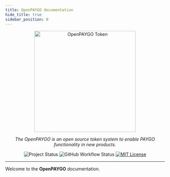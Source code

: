 ```yaml
---
title: OpenPAYGO documentation
hide_title: true
sidebar_position: 0
---
```


<p align="center">
  <a href="https://github.com/EnAccess/OpenPAYGO-Token">
    <img
      src="https://enaccess.org/wp-content/uploads/2024/02/OpenPAYGO_Suite_IsoLogo.png"
      alt="OpenPAYGO Token"
      width="320"
    >
  </a>
</p>
<p align="center">
    <em>The OpenPAYGO is an open source token system to enable PAYGO functionality in new products.</em>
</p>
<p align="center">
  <img
    alt="Project Status"
    src="https://img.shields.io/badge/Project%20Status-beta-orange"
  >
  <img
    alt="GitHub Workflow Status"
    src="https://img.shields.io/github/actions/workflow/status/EnAccess/OpenPAYGO-HDK/check-generic.yaml"
  >
  <a href="https://github.com/EnAccess/OpenPAYGO-HDK/blob/main/LICENSE" target="_blank">
    <img
      alt="MIT License"
      src="https://img.shields.io/github/license/EnAccess/OpenPAYGO-HDK"
    >
  </a>
</p>

---

Welcome to the **OpenPAYGO** documentation.
